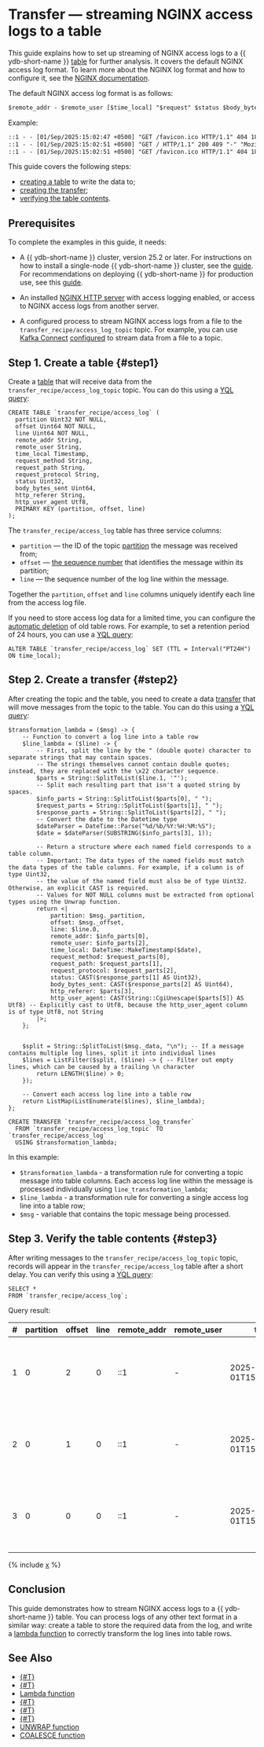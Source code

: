 # Transfer — streaming NGINX access logs to a table

This guide explains how to set up streaming of NGINX access logs to a {{ ydb-short-name }} [table](../../concepts/datamodel/table.md) for further analysis. It covers the default NGINX access log format. To learn more about the NGINX log format and how to configure it, see the [NGINX documentation](https://docs.nginx.com/nginx/admin-guide/monitoring/logging/#set-up-the-access-log).

The default NGINX access log format is as follows:

```txt
$remote_addr - $remote_user [$time_local] "$request" $status $body_bytes_sent "$http_referer" "$http_user_agent"
```

Example:

```txt
::1 - - [01/Sep/2025:15:02:47 +0500] "GET /favicon.ico HTTP/1.1" 404 181 "-" "Mozilla/5.0 (X11; Linux x86_64) AppleWebKit/537.36 (KHTML, like Gecko) Chrome/136.0.0.0 YaBrowser/25.6.0.0 Safari/537.36"
::1 - - [01/Sep/2025:15:02:51 +0500] "GET / HTTP/1.1" 200 409 "-" "Mozilla/5.0 (X11; Linux x86_64) AppleWebKit/537.36 (KHTML, like Gecko) Chrome/136.0.0.0 YaBrowser/25.6.0.0 Safari/537.36"
::1 - - [01/Sep/2025:15:02:51 +0500] "GET /favicon.ico HTTP/1.1" 404 181 "http://localhost/" "Mozilla/5.0 (X11; Linux x86_64) AppleWebKit/537.36 (KHTML, like Gecko) Chrome/136.0.0.0 YaBrowser/25.6.0.0 Safari/537.36"
```

This guide covers the following steps:

*   [creating a table](#step1) to write the data to;
*   [creating the transfer](#step2);
*   [verifying the table contents](#step3).

## Prerequisites

To complete the examples in this guide, it needs:

*   A {{ ydb-short-name }} cluster, version 25.2 or later. For instructions on how to install a single-node {{ ydb-short-name }} cluster, see the [guide](../../quickstart.md). For recommendations on deploying {{ ydb-short-name }} for production use, see this [guide](../../devops/deployment-options/index.md).

*   An installed [NGINX HTTP server](https://nginx.org/) with access logging enabled, or access to NGINX access logs from another server.

*   A configured process to stream NGINX access logs from a file to the `transfer_recipe/access_log_topic` topic. For example, you can use [Kafka Connect](../../reference/kafka-api/connect/index.md) [configured](../../reference/kafka-api/connect/connect-examples.md#file-to-topic) to stream data from a file to a topic.

## Step 1. Create a table {#step1}

Create a [table](../../concepts/datamodel/table.md) that will receive data from the `transfer_recipe/access_log_topic` topic. You can do this using a [YQL query](../../yql/reference/syntax/create_table/index.md):

```yql
CREATE TABLE `transfer_recipe/access_log` (
  partition Uint32 NOT NULL,
  offset Uint64 NOT NULL,
  line Uint64 NOT NULL,
  remote_addr String,
  remote_user String,
  time_local Timestamp,
  request_method String,
  request_path String,
  request_protocol String,
  status Uint32,
  body_bytes_sent Uint64,
  http_referer String,
  http_user_agent Utf8,
  PRIMARY KEY (partition, offset, line)
);
```

The `transfer_recipe/access_log` table has three service columns:

* `partition` — the ID of the topic [partition](../../concepts/glossary.md#partition) the message was received from;
* `offset` — [the sequence number](../../concepts/glossary.md#offset) that identifies the message within its partition;
* `line` — the sequence number of the log line within the message.

Together the `partition`, `offset` and `line` columns uniquely identify each line from the access log file.

If you need to store access log data for a limited time, you can configure the [automatic deletion](../../concepts/ttl.md) of old table rows. For example, to set a retention period of 24 hours, you can use a [YQL query](../../yql/reference/recipes/ttl.md):

```yql
ALTER TABLE `transfer_recipe/access_log` SET (TTL = Interval("PT24H") ON time_local);
```

## Step 2. Create a transfer {#step2}

After creating the topic and the table, you need to create a data [transfer](../../concepts/transfer.md) that will move messages from the topic to the table. You can do this using a [YQL query](../../yql/reference/syntax/create-transfer.md):

```yql
$transformation_lambda = ($msg) -> {
    -- Function to convert a log line into a table row
    $line_lambda = ($line) -> {
        -- First, split the line by the " (double quote) character to separate strings that may contain spaces.
        -- The strings themselves cannot contain double quotes; instead, they are replaced with the \x22 character sequence.
        $parts = String::SplitToList($line.1, '"');
        -- Split each resulting part that isn't a quoted string by spaces.
        $info_parts = String::SplitToList($parts[0], " ");
        $request_parts = String::SplitToList($parts[1], " ");
        $response_parts = String::SplitToList($parts[2], " ");
        -- Convert the date to the Datetime type
        $dateParser = DateTime::Parse("%d/%b/%Y:%H:%M:%S");
        $date = $dateParser(SUBSTRING($info_parts[3], 1));

        -- Return a structure where each named field corresponds to a table column.
        -- Important: The data types of the named fields must match the data types of the table columns. For example, if a column is of type Uint32,
        -- the value of the named field must also be of type Uint32. Otherwise, an explicit CAST is required.
        -- Values for NOT NULL columns must be extracted from optional types using the Unwrap function.
        return <|
            partition: $msg._partition,
            offset: $msg._offset,
            line: $line.0,
            remote_addr: $info_parts[0],
            remote_user: $info_parts[2],
            time_local: DateTime::MakeTimestamp($date),
            request_method: $request_parts[0],
            request_path: $request_parts[1],
            request_protocol: $request_parts[2],
            status: CAST($response_parts[1] AS Uint32),
            body_bytes_sent: CAST($response_parts[2] AS Uint64),
            http_referer: $parts[3],
            http_user_agent: CAST(String::CgiUnescape($parts[5]) AS Utf8) -- Explicitly cast to Utf8, because the http_user_agent column is of type Utf8, not String
        |>;
    };


    $split = String::SplitToList($msg._data, "\n"); -- If a message contains multiple log lines, split it into individual lines
    $lines = ListFilter($split, ($line) -> { -- Filter out empty lines, which can be caused by a trailing \n character
        return LENGTH($line) > 0;
    });

    -- Convert each access log line into a table row
    return ListMap(ListEnumerate($lines), $line_lambda);
};

CREATE TRANSFER `transfer_recipe/access_log_transfer`
  FROM `transfer_recipe/access_log_topic` TO `transfer_recipe/access_log`
  USING $transformation_lambda;
```

In this example:

*  `$transformation_lambda` - a transformation rule for converting a topic message into table columns. Each access log line within the message is processed individually using `line_transformation_lambda`;
*  `$line_lambda` - a transformation rule for converting a single access log line into a table row;
*  `$msg` - variable that contains the topic message being processed.

## Step 3. Verify the table contents {#step3}

After writing messages to the `transfer_recipe/access_log_topic` topic, records will appear in the `transfer_recipe/access_log` table after a short delay. You can verify this using a [YQL query](../../yql/reference/syntax/select/index.md):

```yql
SELECT *
FROM `transfer_recipe/access_log`;
```

Query result:

| # | partition | offset | line | remote_addr | remote_user | time_local | request_method | request_path | request_protocol | status | body_bytes_sent | http_referer | http_user_agent |
|---|-----------|--------|------|-------------|-------------|------------|----------------|---------------|------------------|--------|-----------------|--------------|-----------------|
| 1 | 0 | 2 | 0 | ::1 | - | 2025-09-01T15:02:51.000000Z | GET | /favicon.ico | HTTP/1.1 | 404 | 181 | `http://localhost/` | Mozilla/5.0 (X11; Linux x86_64) AppleWebKit/537.36 (KHTML, like Gecko) Chrome/136.0.0.0 YaBrowser/25.6.0.0 Safari/537.36|
| 2 | 0 | 1 | 0 | ::1 | - | 2025-09-01T15:02:51.000000Z | GET | / | HTTP/1.1 | 200 | 409 | - | Mozilla/5.0 (X11; Linux x86_64) AppleWebKit/537.36 (KHTML, like Gecko) Chrome/136.0.0.0 YaBrowser/25.6.0.0 Safari/537.36 |
| 3 | 0 | 0 | 0 | ::1 | - | 2025-09-01T15:02:47.000000Z | GET | /favicon.ico | HTTP/1.1 | 404 | 181 | - | Mozilla/5.0 (X11; Linux x86_64) AppleWebKit/537.36 (KHTML, like Gecko) Chrome/136.0.0.0 YaBrowser/25.6.0.0 Safari/537.36 |

{% include [x](_includes/batching.md) %}

## Conclusion

This guide demonstrates how to stream NGINX access logs to a {{ ydb-short-name }} table. You can process logs of any other text format in a similar way: create a table to store the required data from the log, and write a [lambda function](../../yql/reference/syntax/expressions.md#lambda) to correctly transform the log lines into table rows.

## See Also

* [{#T}](../../concepts/transfer.md)
* [{#T}](quickstart.md)
* [Lambda function](../../yql/reference/syntax/expressions.md#lambda)
* [{#T}](../../yql/reference/syntax/create_table/index.md)
* [{#T}](../../yql/reference/syntax/create-topic.md)
* [{#T}](../../yql/reference/syntax/create-transfer.md)
* [UNWRAP function](../../yql/reference/builtins/basic.md#unwrap)
* [COALESCE function](../../yql/reference/builtins/basic.md#coalesce)
